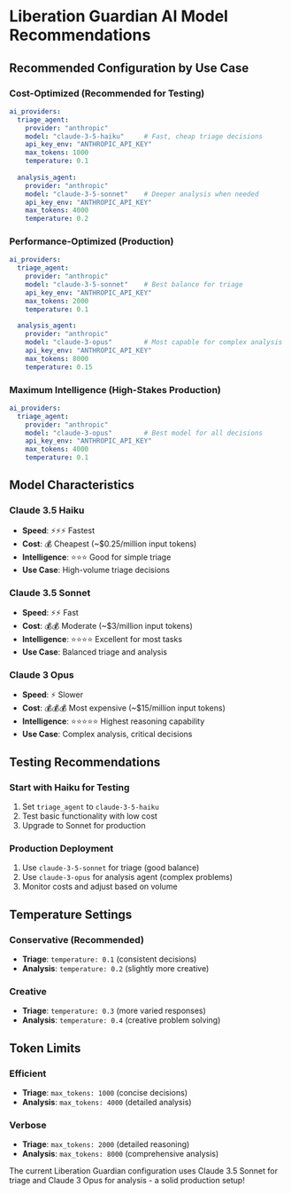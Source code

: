 # Liberation Guardian AI Model Recommendations

## Recommended Configuration by Use Case

### **Cost-Optimized (Recommended for Testing)**
```yaml
ai_providers:
  triage_agent:
    provider: "anthropic"
    model: "claude-3-5-haiku"     # Fast, cheap triage decisions
    api_key_env: "ANTHROPIC_API_KEY"
    max_tokens: 1000
    temperature: 0.1
    
  analysis_agent:
    provider: "anthropic" 
    model: "claude-3-5-sonnet"    # Deeper analysis when needed
    api_key_env: "ANTHROPIC_API_KEY"
    max_tokens: 4000
    temperature: 0.2
```

### **Performance-Optimized (Production)**
```yaml
ai_providers:
  triage_agent:
    provider: "anthropic"
    model: "claude-3-5-sonnet"    # Best balance for triage
    api_key_env: "ANTHROPIC_API_KEY"
    max_tokens: 2000
    temperature: 0.1
    
  analysis_agent:
    provider: "anthropic"
    model: "claude-3-opus"        # Most capable for complex analysis
    api_key_env: "ANTHROPIC_API_KEY"
    max_tokens: 8000
    temperature: 0.15
```

### **Maximum Intelligence (High-Stakes Production)**
```yaml
ai_providers:
  triage_agent:
    provider: "anthropic"
    model: "claude-3-opus"        # Best model for all decisions
    api_key_env: "ANTHROPIC_API_KEY"
    max_tokens: 4000
    temperature: 0.1
```

## Model Characteristics

### **Claude 3.5 Haiku**
- **Speed**: ⚡⚡⚡ Fastest
- **Cost**: 💰 Cheapest (~$0.25/million input tokens)
- **Intelligence**: ⭐⭐⭐ Good for simple triage
- **Use Case**: High-volume triage decisions

### **Claude 3.5 Sonnet**
- **Speed**: ⚡⚡ Fast
- **Cost**: 💰💰 Moderate (~$3/million input tokens)
- **Intelligence**: ⭐⭐⭐⭐ Excellent for most tasks
- **Use Case**: Balanced triage and analysis

### **Claude 3 Opus**
- **Speed**: ⚡ Slower
- **Cost**: 💰💰💰 Most expensive (~$15/million input tokens)
- **Intelligence**: ⭐⭐⭐⭐⭐ Highest reasoning capability
- **Use Case**: Complex analysis, critical decisions

## Testing Recommendations

### **Start with Haiku for Testing**
1. Set `triage_agent` to `claude-3-5-haiku`
2. Test basic functionality with low cost
3. Upgrade to Sonnet for production

### **Production Deployment**
1. Use `claude-3-5-sonnet` for triage (good balance)
2. Use `claude-3-opus` for analysis agent (complex problems)
3. Monitor costs and adjust based on volume

## Temperature Settings

### **Conservative (Recommended)**
- **Triage**: `temperature: 0.1` (consistent decisions)
- **Analysis**: `temperature: 0.2` (slightly more creative)

### **Creative**
- **Triage**: `temperature: 0.3` (more varied responses)
- **Analysis**: `temperature: 0.4` (creative problem solving)

## Token Limits

### **Efficient**
- **Triage**: `max_tokens: 1000` (concise decisions)
- **Analysis**: `max_tokens: 4000` (detailed analysis)

### **Verbose**
- **Triage**: `max_tokens: 2000` (detailed reasoning)
- **Analysis**: `max_tokens: 8000` (comprehensive analysis)

The current Liberation Guardian configuration uses Claude 3.5 Sonnet for triage and Claude 3 Opus for analysis - a solid production setup!